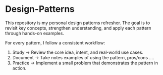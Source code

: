 # Design-Patterns

This repository is my personal design patterns refresher.
The goal is to revisit key concepts, strengthen understanding, and apply each pattern through hands-on examples.

For every pattern, I follow a consistent workflow:

1. Study → Review the core idea, intent, and real-world use cases.
2. Document → Take notes examples of using the pattern, pros/cons ....
3. Practice → Implement a small problem that demonstrates the pattern in action.
